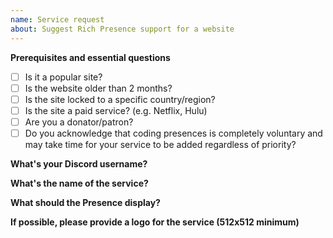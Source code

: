 ```yaml
---
name: Service request
about: Suggest Rich Presence support for a website
---
```


**Prerequisites and essential questions** <!--- Required, please answer the following questions as honestly as possible by changing the "[ ]" to "[x]" or by marking it after creating the issue (easier), not checking a question counts as "No". -->
* [ ] Is it a popular site?
* [ ] Is the website older than 2 months? <!--- It is necessary for the website to be older than 2 months. -->
* [ ] Is the site locked to a specific country/region?
* [ ] Is the site a paid service? (e.g. Netflix, Hulu)
* [ ] Are you a donator/patron?
* [ ] Do you acknowledge that coding presences is completely voluntary and may take time for your service to be added regardless of priority?

**What's your Discord username?** <!--- Optional, unless you are a donator/patron. Ex. Clyde#0000 -->

**What's the name of the service?** <!--- Required, Ex. www.youtube.com | YouTube -->

**What should the Presence display?** <!--- Required, make sure to be as clear as possible on what should be added. -->

**If possible, please provide a logo for the service (512x512 minimum)** <!--- Optional, it is recommended to upload the image here instead of using a 3rd-party host. -->
